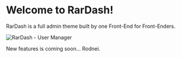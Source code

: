 Welcome to RarDash!
===================

RarDash is a full admin theme built by one Front-End for Front-Enders.

![RarDash - User Manager](https://cldup.com/zu1tRURGFn.png)

New features is coming soon... Rodnei.
